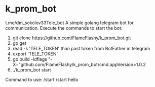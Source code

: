 # k_prom_bot
t.me/dm_sokolov33Tele_bot
A simple golang telegram bot for communication.
Execute the commands to start the bot:

1. git clone https://github.com/FlameFlashy/k_prom_bot.git
2. go get 
3. read -s 'TELE_TOKEN' than past token from BotFather in telegram
4. export 'TELE_TOKEN'
3. go build -ldflags "-X="github.com/FlameFlashy/k_prom_bot/cmd.appVersion=1.0.2
4. ./k_prom_bot start

Command to use:
/start
/start hello